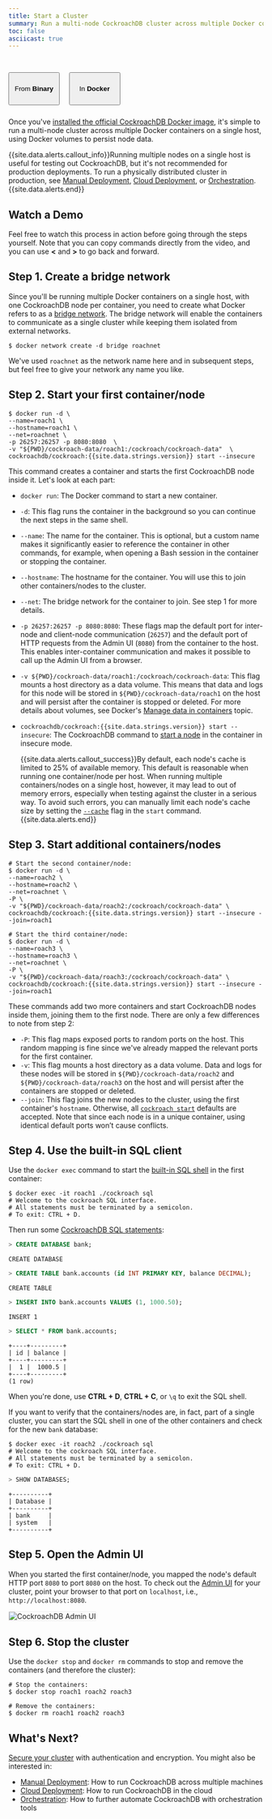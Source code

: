 ```yaml
---
title: Start a Cluster
summary: Run a multi-node CockroachDB cluster across multiple Docker containers on a single host.
toc: false
asciicast: true
---
```


<style>
.filters .scope-button {
  width: 20%;
  height: 65px;
  margin: 30px 15px 10px 0px;
}
.filters a:hover {
  border-bottom: none;
}
</style>

<div id="step-three-filters" class="filters clearfix">
  <a href="start-a-local-cluster.html"><button class="filter-button scope-button">From <strong>Binary</strong></button></a>
  <button class="filter-button scope-button current">In <strong>Docker</strong></button>
</div><p></p>

Once you've [installed the official CockroachDB Docker image](install-cockroachdb.html), it's simple to run a multi-node cluster across multiple Docker containers on a single host, using Docker volumes to persist node data.

{{site.data.alerts.callout_info}}Running multiple nodes on a single host is useful for testing out CockroachDB, but it's not recommended for production deployments. To run a physically distributed cluster in production, see <a href="manual-deployment.html">Manual Deployment</a>, <a href="cloud-deployment.html">Cloud Deployment</a>, or <a href="orchestration.html">Orchestration</a>.{{site.data.alerts.end}}

<div id="toc"></div>

## Watch a Demo

Feel free to watch this process in action before going through the steps yourself. Note that you can copy commands directly from the video, and you can use **<** and **>** to go back and forward.

<asciinema-player class="asciinema-demo" src="asciicasts/start-a-local-cluster-docker.json" cols="107" speed="2" theme="monokai" poster="npt:0:43" title="Start a Local Cluster in Docker"></asciinema-player>

## Step 1. Create a bridge network

Since you'll be running multiple Docker containers on a single host, with one CockroachDB node per container, you need to create what Docker refers to as a [bridge network](https://docs.docker.com/engine/userguide/networking/#/a-bridge-network). The bridge network will enable the containers to communicate as a single cluster while keeping them isolated from external networks. 

~~~ shell
$ docker network create -d bridge roachnet
~~~

We've used `roachnet` as the network name here and in subsequent steps, but feel free to give your network any name you like.

## Step 2. Start your first container/node

~~~ shell
$ docker run -d \
--name=roach1 \
--hostname=roach1 \
--net=roachnet \
-p 26257:26257 -p 8080:8080  \
-v "${PWD}/cockroach-data/roach1:/cockroach/cockroach-data"  \
cockroachdb/cockroach:{{site.data.strings.version}} start --insecure
~~~

This command creates a container and starts the first CockroachDB node inside it. Let's look at each part:

- `docker run`: The Docker command to start a new container.
- `-d`: This flag runs the container in the background so you can continue the next steps in the same shell. 
- `--name`: The name for the container. This is optional, but a custom name makes it significantly easier to reference the container in other commands, for example, when opening a Bash session in the container or stopping the container. 
- `--hostname`: The hostname for the container. You will use this to join other containers/nodes to the cluster.
- `--net`: The bridge network for the container to join. See step 1 for more details.
- `-p 26257:26257 -p 8080:8080`: These flags map the default port for inter-node and client-node communication (`26257`) and the default port of HTTP requests from the Admin UI (`8080`) from the container to the host. This enables inter-container communication and makes it possible to call up the Admin UI from a browser.
- `-v ${PWD}/cockroach-data/roach1:/cockroach/cockroach-data`: This flag mounts a host directory as a data volume. This means that data and logs for this node will be stored in `${PWD}/cockroach-data/roach1` on the host and will persist after the container is stopped or deleted. For more details about volumes, see Docker's <a href="https://docs.docker.com/engine/tutorials/dockervolumes/">Manage data in containers</a> topic.
- `cockroachdb/cockroach:{{site.data.strings.version}} start --insecure`: The CockroachDB command to [start a node](start-a-node.html) in the container in insecure mode. 

  {{site.data.alerts.callout_success}}By default, each node's cache is limited to 25% of available memory. This default is reasonable when running one container/node per host. When running multiple containers/nodes on a single host, however, it may lead to out of memory errors, especially when testing against the cluster in a serious way. To avoid such errors, you can manually limit each node's cache size by setting the <a href="start-a-node.html#flags"><code>--cache</code></a> flag in the <code>start</code> command.{{site.data.alerts.end}}

## Step 3. Start additional containers/nodes

~~~ shell
# Start the second container/node:
$ docker run -d \
--name=roach2 \
--hostname=roach2 \
--net=roachnet \
-P \
-v "${PWD}/cockroach-data/roach2:/cockroach/cockroach-data" \
cockroachdb/cockroach:{{site.data.strings.version}} start --insecure --join=roach1

# Start the third container/node:
$ docker run -d \
--name=roach3 \
--hostname=roach3 \
--net=roachnet \
-P \
-v "${PWD}/cockroach-data/roach3:/cockroach/cockroach-data" \
cockroachdb/cockroach:{{site.data.strings.version}} start --insecure --join=roach1
~~~

These commands add two more containers and start CockroachDB nodes inside them, joining them to the first node. There are only a few differences to note from step 2:

- `-P`: This flag maps exposed ports to random ports on the host. This random mapping is fine since we've already mapped the relevant ports for the first container.
- `-v`: This flag mounts a host directory as a data volume. Data and logs for these nodes will be stored in `${PWD}/cockroach-data/roach2` and `${PWD}/cockroach-data/roach3` on the host and will persist after the containers are stopped or deleted.
- `--join`: This flag joins the new nodes to the cluster, using the first container's `hostname`. Otherwise, all [`cockroach start`](start-a-node.html) defaults are accepted. Note that since each node is in a unique container, using identical default ports won’t cause conflicts.

## Step 4. Use the built-in SQL client

Use the `docker exec` command to start the [built-in SQL shell](use-the-built-in-sql-client.html) in the first container:

~~~ shell
$ docker exec -it roach1 ./cockroach sql
# Welcome to the cockroach SQL interface.
# All statements must be terminated by a semicolon.
# To exit: CTRL + D.
~~~

Then run some [CockroachDB SQL statements](learn-cockroachdb-sql.html):

~~~ sql
> CREATE DATABASE bank;
~~~

~~~
CREATE DATABASE
~~~

~~~ sql
> CREATE TABLE bank.accounts (id INT PRIMARY KEY, balance DECIMAL);
~~~

~~~
CREATE TABLE
~~~

~~~ sql
> INSERT INTO bank.accounts VALUES (1, 1000.50);
~~~

~~~
INSERT 1
~~~

~~~ sql
> SELECT * FROM bank.accounts;
~~~

~~~
+----+---------+
| id | balance |
+----+---------+
|  1 |  1000.5 |
+----+---------+
(1 row)
~~~

When you're done, use **CTRL + D**, **CTRL + C**, or `\q` to exit the SQL shell.

If you want to verify that the containers/nodes are, in fact, part of a single cluster, you can start the SQL shell in one of the other containers and check for the new `bank` database:

~~~ shell
$ docker exec -it roach2 ./cockroach sql
# Welcome to the cockroach SQL interface.
# All statements must be terminated by a semicolon.
# To exit: CTRL + D.
~~~

~~~ sql
> SHOW DATABASES;
~~~

~~~
+----------+
| Database |
+----------+
| bank     |
| system   |
+----------+
~~~

## Step 5. Open the Admin UI

When you started the first container/node, you mapped the node's default HTTP port `8080` to port `8080` on the host. To check out the [Admin UI](explore-the-admin-ui.html) for your cluster, point your browser to that port on `localhost`, i.e., `http://localhost:8080`.

<img src="images/admin_ui.png" alt="CockroachDB Admin UI" style="border:1px solid #eee;max-width:100%" />

## Step 6.  Stop the cluster

Use the `docker stop` and `docker rm` commands to stop and remove the containers (and therefore the cluster):

~~~ shell
# Stop the containers:
$ docker stop roach1 roach2 roach3

# Remove the containers:
$ docker rm roach1 roach2 roach3
~~~

## What's Next?

[Secure your cluster](secure-a-cluster.html) with authentication and encryption. You might also be interested in:

- [Manual Deployment](manual-deployment.html): How to run CockroachDB across multiple machines
- [Cloud Deployment](cloud-deployment.html): How to run CockroachDB in the cloud
- [Orchestration](orchestration.html): How to further automate CockroachDB with orchestration tools
